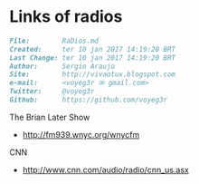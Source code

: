 # Links of radios

``` markdown
File:		 RaDios.md
Created:	 ter 10 jan 2017 14:19:20 BRT
Last Change: ter 10 jan 2017 14:19:20 BRT
Author:		 Sergio Araujo
Site:		 http://vivaotux.blogspot.com
e-mail:      <voyeg3r ✉ gmail.com>
Twitter:	 @voyeg3r
Github:      https://github.com/voyeg3r
```


The Brian Later Show
* http://fm939.wnyc.org/wnycfm

CNN
* http://www.cnn.com/audio/radio/cnn_us.asx
